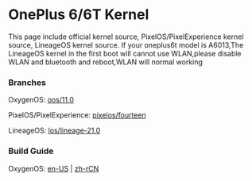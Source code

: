# OnePlus 6/6T Kernel
This page include official kernel source, PixelOS/PixelExperience kernel source, LineageOS kernel source.
If your oneplus6t model is A6013,The LineageOS kernel in the first boot will cannot use WLAN,please disable WLAN and bluetooth and reboot,WLAN will normal working

### Branches
OxygenOS: [oos/11.0](https://github.com/uwu-gl/kernel_oneplus_sdm845/tree/oos/11.0)
    
PixelOS/PixelExperience: [pixelos/fourteen](https://github.com/uwu-gl/kernel_oneplus_sdm845/tree/pixelos/fourteen)
    
LineageOS: [los/lineage-21.0](https://github.com/uwu-gl/kernel_oneplus_sdm845/tree/los/lineage-21.0)

### Build Guide
OxygenOS: [en-US](https://github.com/uwu-gl/kernel_oneplus_sdm845/blob/oos/11.0/docs/build-guide.md) | [zh-rCN](https://github.com/uwu-gl/kernel_oneplus_sdm845/blob/oos/wip-upstream/docs/build-guide_zh-rCN.md)
